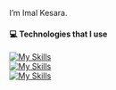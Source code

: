 
I’m Imal Kesara.
#### 💻 Technologies that I use
[![My Skills](https://skillicons.dev/icons?i=html,css,js,ts,git,c,azure,devto,mysql,postgres,postman,replit,stackoverflow,vscode,idea&theme=light)](https://skillicons.dev) <br />
[![My Skills](https://skillicons.dev/icons?i=svelte,solidjs,astro,tailwind,supabase,vercel,prisma,vite&theme=light&perline=8)](https://skillicons.dev)<br />
[![My Skills](https://skillicons.dev/icons?i=java,kotlin,maven,mongodb,spring&theme=light&perline=5)](https://skillicons.dev) <br />
<!---
ImalKesara/ImalKesara is a ✨ special ✨ repository because its `README.md` (this file) appears on your GitHub profile.
You can click the Preview link to take a look at your changes.
--->
